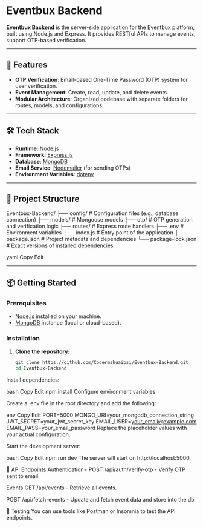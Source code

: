 # Eventbux Backend

**Eventbux Backend** is the server-side application for the Eventbux platform, built using Node.js and Express. It provides RESTful APIs to manage events, support OTP-based verification.

---

## 🚀 Features

- **OTP Verification**: Email-based One-Time Password (OTP) system for user verification.
- **Event Management**: Create, read, update, and delete events.
- **Modular Architecture**: Organized codebase with separate folders for routes, models, and configurations.

---

## 🛠️ Tech Stack

- **Runtime**: [Node.js](https://nodejs.org/)
- **Framework**: [Express.js](https://expressjs.com/)
- **Database**: [MongoDB](https://www.mongodb.com/)
- **Email Service**: [Nodemailer](https://nodemailer.com/) (for sending OTPs)
- **Environment Variables**: [dotenv](https://www.npmjs.com/package/dotenv)

---

## 📂 Project Structure

Eventbux-Backend/
├── config/ # Configuration files (e.g., database connection)
├── models/ # Mongoose models
├── otp/ # OTP generation and verification logic
├── routes/ # Express route handlers
├── .env # Environment variables
├── index.js # Entry point of the application
├── package.json # Project metadata and dependencies
└── package-lock.json # Exact versions of installed dependencies

yaml
Copy
Edit

---

## 📦 Getting Started

### Prerequisites

- [Node.js](https://nodejs.org/) installed on your machine.
- [MongoDB](https://www.mongodb.com/) instance (local or cloud-based).

### Installation

1. **Clone the repository:**

   ```bash
   git clone https://github.com/Codermshuaibsi/Eventbux-Backend.git
   cd Eventbux-Backend
Install dependencies:

bash
Copy
Edit
npm install
Configure environment variables:

Create a .env file in the root directory and add the following:

env
Copy
Edit
PORT=5000
MONGO_URI=your_mongodb_connection_string
JWT_SECRET=your_jwt_secret_key
EMAIL_USER=your_email@example.com
EMAIL_PASS=your_email_password
Replace the placeholder values with your actual configuration.

Start the development server:

bash
Copy
Edit
npm run dev
The server will start on http://localhost:5000.

📮 API Endpoints
Authentication=
POST /api/auth/verify-otp - Verify OTP sent to email.

Events
GET /api/events - Retrieve all events.

POST /api/fetch-events - Update and fetch event data and store into the db


🧪 Testing
You can use tools like Postman or Insomnia to test the API endpoints.

